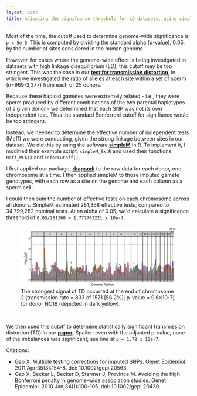 ```yaml
---
layout: post
title: Adjusting the signifcance threshold for LD datasets, using simpleM
---
```


Most of the time, the cutoff used to determine genome-wide significance is `p < 5e-8`. This is computed by dividing the standard alpha (p-value), 0.05, by the number of sites considered in the human genome. 

However, for cases where the genome-wide effect is being investigated in datasets with high linkage disequilibrium (LD), this cutoff may be too stringent. This was the case in our **[test for transmission distortion](https://elifesciences.org/articles/76383)**, in which we investigated the ratio of alleles at each site within a set of sperm (n=969-3,377) from each of 25 donors. 

Because these haploid gametes were extremely related - i.e., they were sperm produced by different combinations of the two parental haplotypes of a given donor - we determined that each SNP was not its own independent test. Thus the standard Bonferroni cutoff for signifiance would be too stringent. 

Instead, we needed to determine the effective number of independent tests (Meff) we were conducting, given the strong linkage between sites in our dataset. We did this by using the software **[simpleM](https://simplem.sourceforge.net/)** in R. To implement it, I modified their example script, `simpleM_Ex.R` and used their functions `Meff_PCA()` and `inferCutoff()`. 

I first applied our package, **[rhapsodi](https://github.com/mccoy-lab/rhapsodi)** to the raw data for each donor, one chromosome at a time. I then applied simpleM to those imputed gamete genotypes, with each row as a site on the genome and each column as a sperm cell. 

I could then sum the number of effective tests on each chromosome across all donors. SimpleM estimated 281,368 effective tests, compared to 34,799,282 nominal tests. At an alpha of 0.05, we'd calculate a significance threshold of `0.05/281368 = 1.777703221 x 10e-7`. 

<figure class="figure">
	<img src="../images/blog_images/Manhattan_TD_simpleM.png" alt="">
	<figcaption class="figcaption">The strongest signal of TD occurred at the end of chromosome 2 (transmission rate = 833 of 1571 [56.2%]; p-value = 9.6×10-7) for donor NC18 (depicted in dark yellow).</figcaption>
</figure><br>

We then used this cutoff to determine statistically significant transmission distortion (TD) in our **[paper](https://elifesciences.org/articles/76383#s2)**. Spoiler: even with the adjusted p-value, none of the imbalances was significant; see line at `p = 1.78 x 10e-7`. 

Citations: 
- Gao X. Multiple testing corrections for imputed SNPs. Genet Epidemiol. 2011 Apr;35(3):154-8. doi: 10.1002/gepi.20563. 
- Gao X, Becker L, Becker D, Starmer J, Province M. Avoiding the high Bonferroni penalty in genome-wide association studies. Genet Epidemiol. 2010 Jan;34(1):100-105. doi: 10.1002/gepi.20430. 
